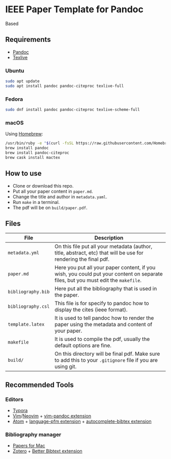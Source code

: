 # IEEE Paper Template for Pandoc

Based 

## Requirements

- [Pandoc](http://pandoc.org/)
- [Texlive](https://www.tug.org/texlive/)


### Ubuntu

```sh
sudo apt update
sudo apt install pandoc pandoc-citeproc texlive-full
```

### Fedora

```sh
sudo dnf install pandoc pandoc-citeproc texlive-scheme-full
```

### macOS

Using [Homebrew](https://brew.sh/):

```sh
/usr/bin/ruby -e "$(curl -fsSL https://raw.githubusercontent.com/Homebrew/install/master/install)"
brew install pandoc
brew install pandoc-citeproc
brew cask install mactex
```


## How to use

- Clone or download this repo.
- Put all your paper content in `paper.md`.
- Change the title and author in `metadata.yaml`.
- Run `make` in a terminal.
- The pdf will be on `build/paper.pdf`.

## Files

| File               | Description                                                                                                                       |
|--------------------|-----------------------------------------------------------------------------------------------------------------------------------|
| `metadata.yml`     | On this file put all your metadata (author, title, abstract, etc) that will be use for rendering the final pdf.                   |
| `paper.md`         | Here you put all your paper content, if you wish, you could put your content on separate files, but you must edit the `makefile`. |
| `bibliography.bib` | Here put all the bibliography that is used in the paper.                                                                          |
| `bibliography.csl` | This file is for specify to pandoc how to display the cites (ieee format).                                                        |
| `template.latex`   | It is used to tell pandoc how to render the paper using the metadata and content of your paper.                                   |
| `makefile`         | It is used to compile the pdf, usually the default options are fine.                                                              |
| `build/`           | On this directory will be final pdf. Make sure to add this to your `.gitignore` file if you are using git.                        |

## Recommended Tools

### Editors

- [Typora](https://typora.io/)
- [Vim](http://vim.org)/[Neovim](https://neovim.io/) + [vim-pandoc extension](https://github.com/vim-pandoc/vim-pandoc)
- [Atom](http://atom.io) + [language-pfm extension](https://atom.io/packages/language-pfm) + [autocomplete-bibtex extension](https://atom.io/packages/autocomplete-bibtex)

### Bibliography manager

- [Papers for Mac](https://www.papersapp.com/)
- [Zotero](https://www.zotero.org/) + [Better Bibtext extension](https://github.com/retorquere/zotero-better-bibtex)
